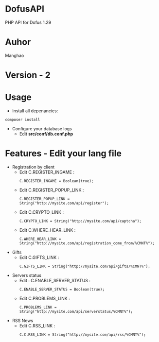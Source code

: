 # DofusAPI
PHP API for Dofus 1.29

# Auhor
Manghao

# Version - 2

# Usage
* Install all depenancies:
```shell
composer install
```
* Configure your database logs
  * Edit **src/conf/db.conf.php**
  
# Features - Edit your lang file
  * Registration by client
    * Edit C.REGISTER_INGAME : 
      ```
      C.REGISTER_INGAME = Boolean(true);
      ```
    * Edit C.REGISTER_POPUP_LINK : 
      ```
      C.REGISTER_POPUP_LINK = String("http://mysite.com/api/register");
      ```
    * Edit C.CRYPTO_LINK :
      ```
      C.CRYPTO_LINK = String("http://mysite.com/api/captcha");
      ```
    * Edit C.WHERE_HEAR_LINK :
      ```
      C.WHERE_HEAR_LINK = String("http://mysite.com/api/registration_come_from/%CMNT%");
      ```
  * Gifts
     * Edit C.GIFTS_LINK : 
       ```
       C.GIFTS_LINK = String("http://mysite.com/api/gifts/%CMNT%");
       ```
  * Servers status
    * Edit : C.ENABLE_SERVER_STATUS :
      ```
      C.ENABLE_SERVER_STATUS = Boolean(true);
      ```
    * Edit C.PROBLEMS_LINK : 
      ```
      C.PROBLEMS_LINK = String("http://mysite.com/api/serverstatus/%CMNT%");
      ```
  * RSS News
    * Edit C.RSS_LINK : 
      ```
      C.C.RSS_LINK = String("http://mysite.com/api/rss/%CMNT%");
      ```
      
